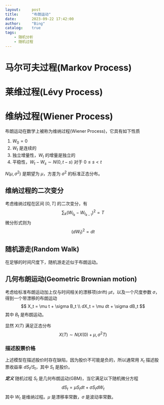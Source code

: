 ```yaml
---
layout:     post
title:      "布朗运动"
date:       2023-09-22 17:42:00
author:     "Bing"
catalog:    true
tags:
    - 随机分析
    - 随机过程
---
```


# 马尔可夫过程(Markov Process)

# 莱维过程(Lévy Process)

# 维纳过程(Wiener Process)
布朗运动在数学上被称为维纳过程(Wiener Process)，它具有如下性质
1. $W_0 = 0$
2. $W_t$ 是连续的
3. 独立增量性，$W_t$ 的增量是独立的
4. 平稳性，$W_t - W_s \sim N(0, t - s)$ 对于 $0 \leq s < t$

$N(\mu, \sigma^2)$ 是期望为 $\mu$，方差为 $\sigma^2$ 的标准正态分布。

## 维纳过程的二次变分
考虑维纳过程在区间 $[0, T]$ 的二次变分，有
$$
    \sum_k (W_{t_{k}} - W_{t_{k-1}})^2 = T
$$
微分形式则为
$$
    (dW_t)^2 = dt
$$

## 随机游走(Random Walk)
在足够的时间尺度下，随机游走近似于布朗运动。

## 几何布朗运动(Geometric Brownian motion)
考虑给标准布朗运动加上仅与时间相关的漂移项(drift) $\mu t$，以及一个尺度参数 $\sigma$，得到一个带漂移的布朗运动
$$
    X_t = \mu t + \sigma B_t \\
    dX_t = \mu dt + \sigma dB_t
$$
其中 $B_t$ 是布朗运动。

显然 $X(T)$ 满足正态分布
$$
    X(T) \sim  N(X(0) + \mu, \sigma^2 T)
$$

### 描述股票价格
上述模型在描述股价时存在缺陷，因为股价不可能是负的，所以通常用 $X_t$ 描述股票收益率 $dS_t / S_t$，其中 $S_t$ 是股价。

***定义*** 随机过程 $S_t$ 是几何布朗运动(GBM)，当它满足以下随机微分方程
$$
    dS_t = \mu S_t dt + \sigma S_t dW_t
$$
其中 $W_t$ 是维纳过程。$\mu$ 是漂移率常数，$\sigma$ 是波动率常数。